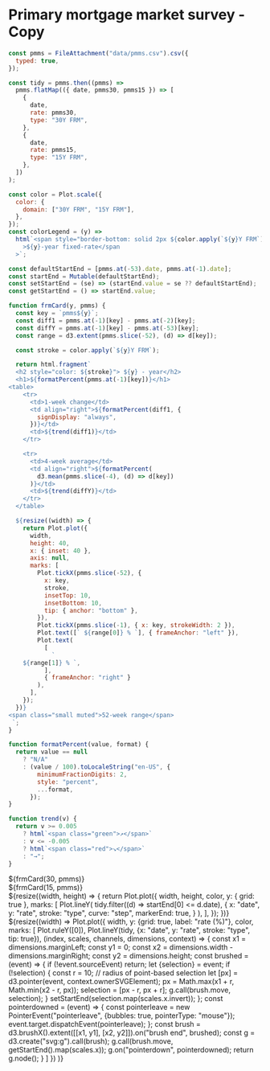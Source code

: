 # Primary mortgage market survey - Copy

<script src="https://cdn.tailwindcss.com"></script>

```js
const pmms = FileAttachment("data/pmms.csv").csv({
  typed: true,
});

const tidy = pmms.then((pmms) =>
  pmms.flatMap(({ date, pmms30, pmms15 }) => [
    {
      date,
      rate: pmms30,
      type: "30Y FRM",
    },
    {
      date,
      rate: pmms15,
      type: "15Y FRM",
    },
  ])
);
```

```js
const color = Plot.scale({
  color: {
    domain: ["30Y FRM", "15Y FRM"],
  },
});
const colorLegend = (y) =>
  html`<span style="border-bottom: solid 2px ${color.apply(`${y}Y FRM`)};"
    >${y}-year fixed-rate</span
  >`;
```

```js
const defaultStartEnd = [pmms.at(-53).date, pmms.at(-1).date];
const startEnd = Mutable(defaultStartEnd);
const setStartEnd = (se) => (startEnd.value = se ?? defaultStartEnd);
const getStartEnd = () => startEnd.value;
```

```js
function frmCard(y, pmms) {
  const key = `pmms${y}`;
  const diff1 = pmms.at(-1)[key] - pmms.at(-2)[key];
  const diffY = pmms.at(-1)[key] - pmms.at(-53)[key];
  const range = d3.extent(pmms.slice(-52), (d) => d[key]);

  const stroke = color.apply(`${y}Y FRM`);

  return html.fragment`
  <h2 style="color: ${stroke}"> ${y} - year</h2>
  <h1>${formatPercent(pmms.at(-1)[key])}</h1>
<table>
    <tr>
      <td>1-week change</td>
      <td align="right">${formatPercent(diff1, {
        signDisplay: "always",
      })}</td>
      <td>${trend(diff1)}</td>
    </tr>

    <tr>
      <td>4-week average</td>
      <td align="right">${formatPercent(
        d3.mean(pmms.slice(-4), (d) => d[key])
      )}</td>
      <td>${trend(diffY)}</td>
    </tr>
  </table>

  ${resize((width) => {
    return Plot.plot({
      width,
      height: 40,
      x: { inset: 40 },
      axis: null,
      marks: [
        Plot.tickX(pmms.slice(-52), {
          x: key,
          stroke,
          insetTop: 10,
          insetBottom: 10,
          tip: { anchor: "bottom" },
        }),
        Plot.tickX(pmms.slice(-1), { x: key, strokeWidth: 2 }),
        Plot.text([` ${range[0]} % `], { frameAnchor: "left" }),
        Plot.text(
          [
            `
    ${range[1]} % `,
          ],
          { frameAnchor: "right" }
        ),
      ],
    });
  })}
<span class="small muted">52-week range</span>
 `;
}

function formatPercent(value, format) {
  return value == null
    ? "N/A"
    : (value / 100).toLocaleString("en-US", {
        minimumFractionDigits: 2,
        style: "percent",
        ...format,
      });
}

function trend(v) {
  return v >= 0.005
    ? html`<span class="green">↗︎</span>`
    : v <= -0.005
    ? html`<span class="red">↘︎</span>`
    : "→";
}
```

<div class="grid grid-cols-3 grid-rows-4 gap-4">
  <div class="card col-start-1 row-start-1">${frmCard(30, pmms)}</div>
  <div class="card col-start-1 row-start-2">${frmCard(15, pmms)}</div>
  <div class="col-span-2 row-span-2 col-start-2 row-start-1">
    ${resize((width, height) => {
      return Plot.plot({
        width,
        height,
        color,
        y: { grid: true },
        marks: [
          Plot.lineY(
            tidy.filter((d) => startEnd[0] <= d.date),
            {
              x: "date",
              y: "rate",
              stroke: "type",
              curve: "step",
              markerEnd: true,
            }
          ),
        ],
      });
    })}
  </div>

  <div class="col-span-3 row-span-3 col-start-1 row-start-3">
     ${resize((width) =>
      Plot.plot({
        width,
        y: {grid: true, label: "rate (%)"},
        color,
        marks: [
          Plot.ruleY([0]),
          Plot.lineY(tidy, {x: "date", y: "rate", stroke: "type", tip: true}),
          (index, scales, channels, dimensions, context) => {
            const x1 = dimensions.marginLeft;
            const y1 = 0;
            const x2 = dimensions.width - dimensions.marginRight;
            const y2 = dimensions.height;
            const brushed = (event) => {
              if (!event.sourceEvent) return;
              let {selection} = event;
              if (!selection) {
                const r = 10; // radius of point-based selection
                let [px] = d3.pointer(event, context.ownerSVGElement);
                px = Math.max(x1 + r, Math.min(x2 - r, px));
                selection = [px - r, px + r];
                g.call(brush.move, selection);
              }
              setStartEnd(selection.map(scales.x.invert));
            };
            const pointerdowned = (event) => {
              const pointerleave = new PointerEvent("pointerleave", {bubbles: true, pointerType: "mouse"});
              event.target.dispatchEvent(pointerleave);
            };
            const brush = d3.brushX().extent([[x1, y1], [x2, y2]]).on("brush end", brushed);
            const g = d3.create("svg:g").call(brush);
            g.call(brush.move, getStartEnd().map(scales.x));
            g.on("pointerdown", pointerdowned);
            return g.node();
          }
        ]
      })
    )}
  </div>
</div>
